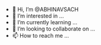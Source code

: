 - 👋 Hi, I’m @ABHINAVSACH
- 👀 I’m interested in ...
- 🌱 I’m currently learning ...
- 💞️ I’m looking to collaborate on ...
- 📫 How to reach me ...

<!---
ABHINAVSACH/ABHINAVSACH is a ✨ special ✨ repository because its `README.md` (this file) appears on your GitHub profile.
You can click the Preview link to take a look at your changes.
--->
